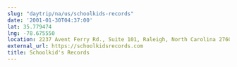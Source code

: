 ```yaml
---
slug: "daytrip/na/us/schoolkids-records"
date: '2001-01-30T04:37:00'
lat: 35.779474
lng: -78.675550
location: 2237 Avent Ferry Rd., Suite 101, Raleigh, North Carolina 27606, United States
external_url: https://schoolkidsrecords.com
title: Schoolkid's Records
---
```



